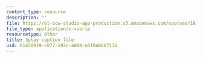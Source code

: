 ```yaml
---
content_type: resource
description: ''
file: https://ol-ocw-studio-app-production.s3.amazonaws.com/courses/18-02sc-multivariable-calculus-fall-2010/b1450919c077592ca004a5f9ab667136_gzbWF-IdscE.vtt
file_type: application/x-subrip
resourcetype: Other
title: 3play caption file
uid: b1450919-c077-592c-a004-a5f9ab667136
---
```

